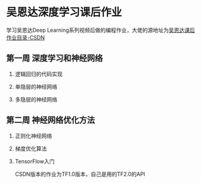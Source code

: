 # 吴恩达深度学习课后作业

学习吴恩达Deep Learning系列视频后做的编程作业，大佬的源地址为[吴恩达课后作业目录-CSDN](https://blog.csdn.net/u013733326/article/details/79827273)

## 第一周	深度学习和神经网络

1. 逻辑回归的代码实现

2. 单隐层的神经网络

3. 多隐层的神经网络

## 第二周	神经网络优化方法

1. 正则化神经网络

2. 梯度优化算法

3. TensorFlow入门

   CSDN版本的作业为TF1.0版本，自己是用的TF2.0的API
